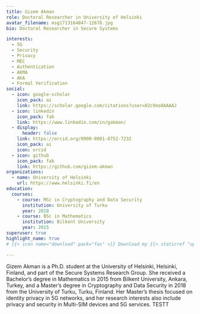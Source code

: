 ```yaml
---
title: Gizem Akman
role: Doctoral Researcher in University of Helsinki
avatar_filename: msg1713164847-12678.jpg
bio: Doctoral Researcher in Secure Systems

interests:
  - 5G
  - Security
  - Privacy
  - MEC
  - Authentication
  - AKMA
  - AKA
  - Formal Verification
social:
  - icon: google-scholar
    icon_pack: ai
    link: https://scholar.google.com/citations?user=82c9no8AAAAJ
  - icon: linkedin
    icon_pack: fab
    link: https://www.linkedin.com/in/gakman/
  - display:
      header: false
    link: https://orcid.org/0000-0001-8752-7232
    icon_pack: ai
    icon: orcid
  - icon: github
    icon_pack: fab
    link: https://github.com/gizem-akman
organizations:
  - name: University of Helsinki
    url: https://www.helsinki.fi/en
education:
  courses:
    - course: MSc in Cryptography and Data Security
      institution: University of Turku
      year: 2018
    - course: BSc in Mathematics
      institution: Bilkent University
      year: 2015
superuser: true
highlight_name: true
# {{< icon name="download" pack="fas" >}} Download my {{< staticref "uploads/akman_cv.pdf" "newtab" >}}CV{{< /staticref >}}.

---
```


Gizem Akman is a Ph.D. student at the University of Helsinki, Helsinki, Finland, and part of the Secure Systems Research Group. She received a Bachelor’s degree in Mathematics in 2015 from Bilkent University, Ankara, Turkey, and a Master’s degree in Cryptography and Data Security in 2018 from the University of Turku, Turku, Finland. Her Master’s thesis focused on identity privacy in 5G networks, and her research interests also include privacy and security in Multi-SIM devices and 5G services. TESTT


